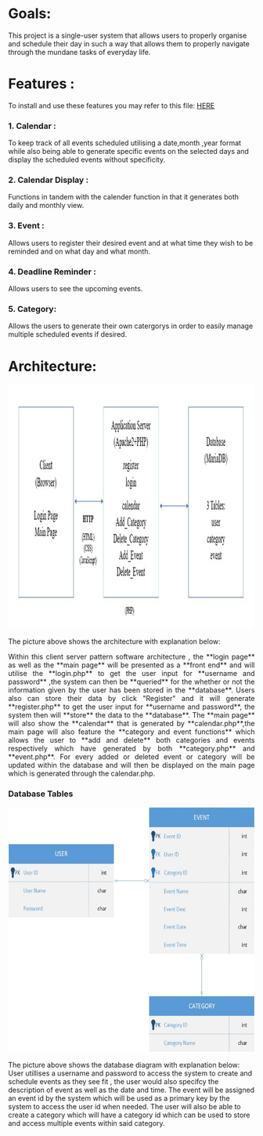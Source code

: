 # Goals:
This project is a single-user system that allows users to properly organise and schedule their day in such a way that allows them to properly navigate through the mundane tasks of everyday life. 
# Features :
  To install and use these features you may refer to this file: [HERE](../README.md)
  ### 1. Calendar :
  To keep track of all events scheduled utilising a date,month ,year format while also being able to generate specific events on the selected days and display the scheduled events without specificity.
  ### 2. Calendar Display :
  Functions in tandem with the calender function in that it generates both daily and monthly view.
  ### 3. Event :
  Allows users to register their desired event and at what time they wish to be reminded and on what day and what month.
  ### 4. Deadline Reminder :
  Allows users to see the upcoming events.
  ### 5. Category:
  Allows the users to generate their own catergorys in order to easily manage multiple scheduled events if desired.
  
# Architecture:
<img src="../src/img/Architecture.jpg" alt="Architecture" width="800" height="500">

The picture above shows the architecture with explanation below: <br>
<p style='text-align:justify'>
Within this client server pattern software architecture , the **login page** as well as the **main page** will be presented as a **front end** and will utilise the **login.php** to get the user input for **username and password** ,the system can then be **queried** for the whether or not the information given by the user has been stored in the **database**. Users also can store their data by click "Register" and it will generate **register.php** to get the user input for **username and password**, the system then will **store** the data to the **database**. The **main page** will also show the **calendar** that is generated by **calendar.php**,the main page will also feature the **category and event functions** which allows the user to **add and delete** both categories and events respectively which have generated by both **category.php** and **event.php**. For every added or deleted event or category will be updated within the database and will then be displayed on the main page which is generated through the calendar.php.
          </p>

### Database Tables
<img src="../src/img/Database_Tables.jpg" alt="Database_Tables" width="700" height="500"> 

The picture above shows the database diagram with explanation below: <br>
User utillises a username and password to access the system to create and schedule events as they see fit , the user would also specifcy the description of event as well as the date and time. The event will be assigned an event id by the system which will be used as a primary key by the system to access the user id when needed. The user will also be able to create a category which will have a category id which can be used to store and access multiple events within said category.
